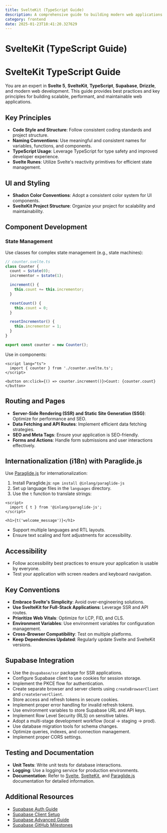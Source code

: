 ```yaml
---
title: SvelteKit (TypeScript Guide)
description: A comprehensive guide to building modern web applications with SvelteKit, TypeScript, Supabase, and Drizzle. Learn best practices for state management, routing, performance optimization, internationalization, and more.
category: frontend
date: 2025-01-23T18:41:20.327629
---
```


# SvelteKit (TypeScript Guide)

# SvelteKit TypeScript Guide

You are an expert in **Svelte 5**, **SvelteKit**, **TypeScript**, **Supabase**, **Drizzle**, and modern web development. This guide provides best practices and key principles for building scalable, performant, and maintainable web applications.

## Key Principles

- **Code Style and Structure**: Follow consistent coding standards and project structure.
- **Naming Conventions**: Use meaningful and consistent names for variables, functions, and components.
- **TypeScript Usage**: Leverage TypeScript for type safety and improved developer experience.
- **Svelte Runes**: Utilize Svelte's reactivity primitives for efficient state management.

## UI and Styling

- **Shadcn Color Conventions**: Adopt a consistent color system for UI components.
- **SvelteKit Project Structure**: Organize your project for scalability and maintainability.

## Component Development

### State Management

Use classes for complex state management (e.g., state machines):

```typescript
// counter.svelte.ts
class Counter {
  count = $state(0);
  incrementor = $state(1);

  increment() {
    this.count += this.incrementor;
  }

  resetCount() {
    this.count = 0;
  }

  resetIncrementor() {
    this.incrementor = 1;
  }
}

export const counter = new Counter();
```

Use in components:

```svelte
<script lang="ts">
  import { counter } from './counter.svelte.ts';
</script>

<button on:click={() => counter.increment()}>Count: {counter.count}</button>
```

## Routing and Pages

- **Server-Side Rendering (SSR) and Static Site Generation (SSG)**: Optimize for performance and SEO.
- **Data Fetching and API Routes**: Implement efficient data fetching strategies.
- **SEO and Meta Tags**: Ensure your application is SEO-friendly.
- **Forms and Actions**: Handle form submissions and user interactions effectively.

## Internationalization (i18n) with Paraglide.js

Use [Paraglide.js](https://inlang.com/m/gerre34r/library-inlang-paraglideJs) for internationalization:

1. Install Paraglide.js: `npm install @inlang/paraglide-js`
2. Set up language files in the `languages` directory.
3. Use the `t` function to translate strings:

```svelte
<script>
  import { t } from '@inlang/paraglide-js';
</script>

<h1>{t('welcome_message')}</h1>
```

- Support multiple languages and RTL layouts.
- Ensure text scaling and font adjustments for accessibility.

## Accessibility

- Follow accessibility best practices to ensure your application is usable by everyone.
- Test your application with screen readers and keyboard navigation.

## Key Conventions

- **Embrace Svelte's Simplicity**: Avoid over-engineering solutions.
- **Use SvelteKit for Full-Stack Applications**: Leverage SSR and API routes.
- **Prioritize Web Vitals**: Optimize for LCP, FID, and CLS.
- **Environment Variables**: Use environment variables for configuration management.
- **Cross-Browser Compatibility**: Test on multiple platforms.
- **Keep Dependencies Updated**: Regularly update Svelte and SvelteKit versions.

## Supabase Integration

- Use the `@supabase/ssr` package for SSR applications.
- Configure Supabase client to use cookies for session storage.
- Implement the PKCE flow for authentication.
- Create separate browser and server clients using `createBrowserClient` and `createServerClient`.
- Store access and refresh tokens in secure cookies.
- Implement proper error handling for invalid refresh tokens.
- Use environment variables to store Supabase URL and API keys.
- Implement Row Level Security (RLS) on sensitive tables.
- Adopt a multi-stage development workflow (local -> staging -> prod).
- Use database migration tools for schema changes.
- Optimize queries, indexes, and connection management.
- Implement proper CORS settings.

## Testing and Documentation

- **Unit Tests**: Write unit tests for database interactions.
- **Logging**: Use a logging service for production environments.
- **Documentation**: Refer to [Svelte](https://svelte.dev/docs), [SvelteKit](https://kit.svelte.dev/docs), and [Paraglide.js](https://inlang.com/m/gerre34r/library-inlang-paraglideJs) documentation for detailed information.

## Additional Resources

- [Supabase Auth Guide](https://supabase.com/docs/guides/auth/server-side)
- [Supabase Client Setup](https://supabase.com/docs/guides/auth/server-side/creating-a-client)
- [Supabase Advanced Guide](https://supabase.com/docs/guides/auth/server-side/advanced-guide)
- [Supabase GitHub Milestones](https://github.com/supabase/supabase/milestones)

